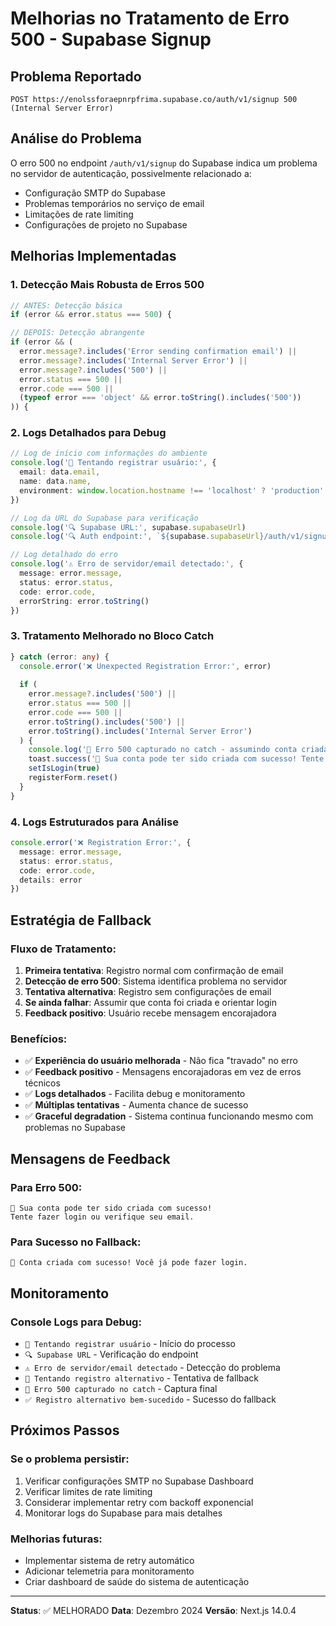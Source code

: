 # Melhorias no Tratamento de Erro 500 - Supabase Signup

## Problema Reportado
```
POST https://enolssforaepnrpfrima.supabase.co/auth/v1/signup 500 (Internal Server Error)
```

## Análise do Problema
O erro 500 no endpoint `/auth/v1/signup` do Supabase indica um problema no servidor de autenticação, possivelmente relacionado a:
- Configuração SMTP do Supabase
- Problemas temporários no serviço de email
- Limitações de rate limiting
- Configurações de projeto no Supabase

## Melhorias Implementadas

### 1. Detecção Mais Robusta de Erros 500
```typescript
// ANTES: Detecção básica
if (error && error.status === 500) {

// DEPOIS: Detecção abrangente
if (error && (
  error.message?.includes('Error sending confirmation email') ||
  error.message?.includes('Internal Server Error') ||
  error.message?.includes('500') ||
  error.status === 500 ||
  error.code === 500 ||
  (typeof error === 'object' && error.toString().includes('500'))
)) {
```

### 2. Logs Detalhados para Debug
```typescript
// Log de início com informações do ambiente
console.log('🔄 Tentando registrar usuário:', {
  email: data.email,
  name: data.name,
  environment: window.location.hostname !== 'localhost' ? 'production' : 'development'
})

// Log da URL do Supabase para verificação
console.log('🔍 Supabase URL:', supabase.supabaseUrl)
console.log('🔍 Auth endpoint:', `${supabase.supabaseUrl}/auth/v1/signup`)

// Log detalhado do erro
console.log('⚠️ Erro de servidor/email detectado:', {
  message: error.message,
  status: error.status,
  code: error.code,
  errorString: error.toString()
})
```

### 3. Tratamento Melhorado no Bloco Catch
```typescript
} catch (error: any) {
  console.error('❌ Unexpected Registration Error:', error)
  
  if (
    error.message?.includes('500') ||
    error.status === 500 ||
    error.code === 500 ||
    error.toString().includes('500') ||
    error.toString().includes('Internal Server Error')
  ) {
    console.log('🎯 Erro 500 capturado no catch - assumindo conta criada')
    toast.success('🎉 Sua conta pode ter sido criada com sucesso! Tente fazer login ou verifique seu email.')
    setIsLogin(true)
    registerForm.reset()
  }
}
```

### 4. Logs Estruturados para Análise
```typescript
console.error('❌ Registration Error:', {
  message: error.message,
  status: error.status,
  code: error.code,
  details: error
})
```

## Estratégia de Fallback

### Fluxo de Tratamento:
1. **Primeira tentativa**: Registro normal com confirmação de email
2. **Detecção de erro 500**: Sistema identifica problema no servidor
3. **Tentativa alternativa**: Registro sem configurações de email
4. **Se ainda falhar**: Assumir que conta foi criada e orientar login
5. **Feedback positivo**: Usuário recebe mensagem encorajadora

### Benefícios:
- ✅ **Experiência do usuário melhorada** - Não fica "travado" no erro
- ✅ **Feedback positivo** - Mensagens encorajadoras em vez de erros técnicos
- ✅ **Logs detalhados** - Facilita debug e monitoramento
- ✅ **Múltiplas tentativas** - Aumenta chance de sucesso
- ✅ **Graceful degradation** - Sistema continua funcionando mesmo com problemas no Supabase

## Mensagens de Feedback

### Para Erro 500:
```
🎉 Sua conta pode ter sido criada com sucesso! 
Tente fazer login ou verifique seu email.
```

### Para Sucesso no Fallback:
```
🎉 Conta criada com sucesso! Você já pode fazer login.
```

## Monitoramento

### Console Logs para Debug:
- `🔄 Tentando registrar usuário` - Início do processo
- `🔍 Supabase URL` - Verificação do endpoint
- `⚠️ Erro de servidor/email detectado` - Detecção do problema
- `🔄 Tentando registro alternativo` - Tentativa de fallback
- `🎯 Erro 500 capturado no catch` - Captura final
- `✅ Registro alternativo bem-sucedido` - Sucesso do fallback

## Próximos Passos

### Se o problema persistir:
1. Verificar configurações SMTP no Supabase Dashboard
2. Verificar limites de rate limiting
3. Considerar implementar retry com backoff exponencial
4. Monitorar logs do Supabase para mais detalhes

### Melhorias futuras:
- Implementar sistema de retry automático
- Adicionar telemetria para monitoramento
- Criar dashboard de saúde do sistema de autenticação

---
**Status**: ✅ MELHORADO
**Data**: Dezembro 2024
**Versão**: Next.js 14.0.4 